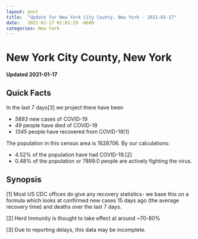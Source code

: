 ```yaml
---
layout: post
title:  "Update for New York City County, New York - 2021-01-17"
date:   2021-01-17 01:01:29 -0600
categories: New York
---
```


# New York City County, New York
#### Updated 2021-01-17

## Quick Facts

In the last 7 days[3] we project there have been
- *5893* new cases of COVID-19
- *49* people have died of COVID-19
- *1345* people have recovered from COVID-19[1]

The population in this census area is 1628706. By our calculations:
- 4.52% of the population have had COVID-19.[2]
- 0.48% of the population or 7899.0 people are actively fighting the virus.

## Synopsis




[1] Most US CDC offices do give any recovery statistics- we base this on a formula which looks at confirmed new cases
15 days ago (the average recovery time) and deaths over the last 7 days.

[2] Herd Immunity is thought to take effect at around ~70-80%

[3] Due to reporting delays, this data may be incomplete.
 
    